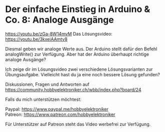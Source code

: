 # Der einfache Einstieg in Arduino & Co. 8: Analoge Ausgänge
 
https://youtu.be/zGa-8W14mvM
Das Lösungsvideo: https://youtu.be/3kxeiAAmtv8

Diesmal geben wir analoge Werte aus. Der Arduino stellt dafür den Befehl analogWrite() zur Verfügung. Aber hat der Arduino überhaupt richtige analoge Ausgänge?

Ich zeige dir im Lösungsvideo zwei verschiedene Lösungsvarianten zur Übungsaufgabe.
Vielleicht hast du ja eine noch bessere Lösung gefunden?

Diskussionen, Fragen und Antworten auf 
https://community.hobbyelektroniker.ch/wbb/index.php?board/24

Falls du mich unterstützen möchtest:

Paypal: https://www.paypal.me/hobbyelektroniker<br>
Patreon: https://www.patreon.com/hobbyelektroniker

Für Unterstützer auf Patreon steht das Video werbefrei zur Verfügung.




